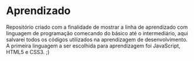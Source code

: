 # Aprendizado
 Repositório criado com a finalidade de mostrar a linha de aprendizado com linguagem de programação comecando do básico até o intermediário, aqui salvarei todos os códigos utilizados na aprendizagem de desenvolvimento. A primeira linguagem a ser escolhida para aprendizagem foi JavaScript, HTML5 e CSS3. ;)
